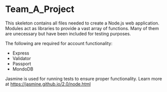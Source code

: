 # Team_A_Project

This skeleton contains all files needed to create a Node.js web application. 
Modules act as libraries to provide a vast array of functions. Many of them are unecessary but have been included
for testing purposes.

The following are required for account functionality:
- Express
- Validator
- Passport
- MondoDB

Jasmine is used for running tests to ensure proper functionality. Learn more at https://jasmine.github.io/2.0/node.html
